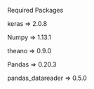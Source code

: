 Required Packages


keras => 2.0.8

Numpy => 1.13.1

theano => 0.9.0

Pandas => 0.20.3

pandas_datareader => 0.5.0

